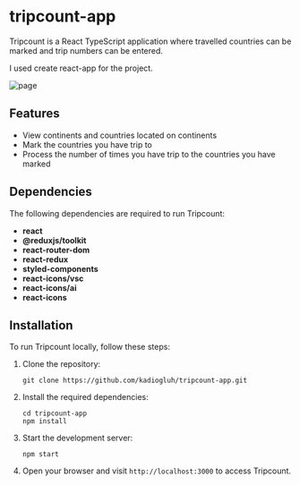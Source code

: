 # tripcount-app

Tripcount is a React TypeScript application where travelled countries can be marked and trip numbers can be entered.

I used create react-app for the project.

![page](https://kadiogluh.github.io/continents/antartica/1.png)

## Features

- View continents and countries located on continents
- Mark the countries you have trip to
- Process the number of times you have trip to the countries you have marked

## Dependencies

The following dependencies are required to run Tripcount:

- **react**
- **@reduxjs/toolkit**
- **react-router-dom**
- **react-redux**
- **styled-components**
- **react-icons/vsc**
- **react-icons/ai**
- **react-icons**

## Installation

To run Tripcount locally, follow these steps:

1. Clone the repository:
   ```
   git clone https://github.com/kadiogluh/tripcount-app.git
   ```

2. Install the required dependencies:
   ```
   cd tripcount-app
   npm install
   ```

3. Start the development server:
   ```
   npm start
   ```

4. Open your browser and visit `http://localhost:3000` to access Tripcount.
